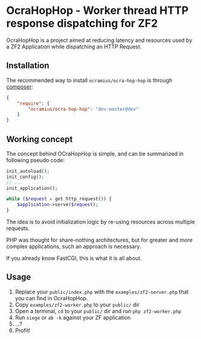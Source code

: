 # OcraHopHop - Worker thread HTTP response dispatching for ZF2

OcraHopHop is a project aimed at reducing latency and resources
used by a ZF2 Application while dispatching an HTTP Request.

## Installation

The recommended way to install `ocramius/ocra-hop-hop` is through
[composer](http://getcomposer.org/):

```json
{
    "require": {
        "ocramius/ocra-hop-hop": "dev-master@dev"
    }
}
```

## Working concept

The concept behind OCraHopHop is simple, and can be summarized in
following pseudo code:

```php
init_autoload();
init_config();
// ...
init_application();

while ($request = get_http_request()) {
    $application->serve($request);
}
```

The idea is to avoid initialization logic by re-using
resources across multiple requests.

PHP was thought for share-nothing architectures, but for greater
and more complex applications, such an approach is necessary.

If you already know FastCGI, this is what it is all about.

## Usage

 1. Replace your `public/index.php` with the `examples/zf2-server.php`
    that you can find in OcraHopHop.
 2. Copy `examples/zf2-worker.php` to your `public/` dir
 3. Open a terminal, `cd` to your `public/` dir and run
    `php zf2-worker.php`
 4. Run `siege` or `ab -k` against your ZF application
 5. ...?
 6. Profit!